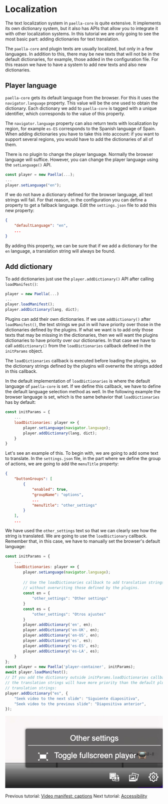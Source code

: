 # Localization

The text localization system in `paella-core` is quite extensive. It implements its own dictionary system, but it also has APIs that allow you to integrate it with other localization systems. In this tutorial we are only going to see the most basic part: adding dictionaries for text translation.

The `paella-core` and plugin texts are usually localized, but only in a few languages. In addition to this, there may be new texts that will not be in the default dictionaries, for example, those added in the configuration file. For this reason we have to have a system to add new texts and also new dictionaries.

## Player language

`paella-core` gets its default language from the browser. For this it uses the `navigator.language` property. This value will be the one used to obtain the dictionary. Each dictionary we add to `paella-core` is tagged with a unique identifier, which corresponds to the value of this property. 

The `navigator.language` property can also return texts with localization by region, for example `es-ES` corresponds to the Spanish language of Spain. When adding dictionaries you have to take this into account: if you want to support several regions, you would have to add the dictionaries of all of them.

There is no plugin to change the player language. Normally the browser language will suffice. However, you can change the player language using the `setLanguage()` API.

```js
const player = new Paella(...);
...
player.setLanguage("en");
```

If we do not have a dictionary defined for the browser language, all text strings will fail. For that reason, in the configuration you can define a property to get a fallback language. Edit the `settings.json` file to add this new property:

```json
{
    "defaultLanguage": "en",
    ...
}
```

By adding this property, we can be sure that if we add a dictionary for the `en` language, a translation string will always be found.

## Add dictionary

To add dictionaries just use the `player.addDictionary()` API after calling `loadManifest()`:

```js
player = new Paella(...)
...
player.loadManifest();
player.addDictionary(lang, dict);
```

Plugins can add their own dictionaries. If we use `addDictionary()` after `loadManifest()`, the text strings we put in will have priority over those in the dictionaries defined by the plugins. If what we want is to add only those texts that may be missing in the dictionaries, then we will want the plugins dictionaries to have priority over our dictionaries. In that case we have to call `addDictionary()` from the `loadDictionaries` callback defined in the `initParams` object.

The `loadDictionaries` callback is executed before loading the plugins, so the dictionary strings defined by the plugins will overwrite the strings added in this callback.

In the default implementation of `loadDictionaries` is where the default language of `paella-core` is set. If we define this callback, we have to define the default language selection method as well. In the following example the browser language is set, which is the same behavior that `loadDictionaries` has by default:

```js
const initParams = {
    ...
    loadDictionaries: player => {
        player.setLanguage(navigator.language);
        player.addDictionary(lang, dict);
    }
}
```

Let's see an example of this. To begin with, we are going to add some text to translate. In the `settings.json` file, in the part where we define the group of actions, we are going to add the `menuTitle` property:

```json
{
    "buttonGroups": [
        {
            "enabled": true,
            "groupName": "options",
            ...
            "menuTitle": "other_settings"
        }
    ],
    ...
```

We have used the `other_settings` text so that we can clearly see how the string is translated. We are going to use the `loadDictionary` callback. Remember that, in this case, we have to manually set the browser's default language:

```js
const initParams = {
    ...
    loadDictionaries: player => {
        player.setLanguage(navigator.language);

        // Use the loadDictionaries callback to add translation strings 
        // without overwriting those defined by the plugins.
        const en = {
            "other_settings": "Other settings"
        }
        const es = {
            "other_settings": "Otros ajustes"
        }
        player.addDictionary('en', en);
        player.addDictionary('en-UK', en);
        player.addDictionary('en-US', en);
        player.addDictionary('es', es);
        player.addDictionary('es-ES', es);
        player.addDictionary('es-LA', es);
    }
};
const player = new Paella('player-container', initParams);
await player.loadManifest();
// If you add the dictionary outside initParams.loadDictionaries callback,
// the translation strings will have more priority than the default plugin
// translation strings:
player.addDictionary("es", {
    "Seek video to the next slide": "Siguiente diapositiva",
    "Seek video to the previous slide": "Diapositiva anterior",
});
```
![localization example](localization_example.jpg)


Previous tutorial: [Video manifest: captions](video_manifest_captions.md)
Next tutorial: [Accessibility](accessibility.md)